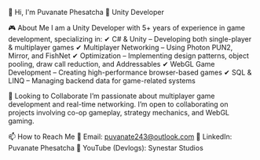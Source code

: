 👋 Hi, I'm Puvanate Phesatcha
🚀 Unity Developer

🎮 About Me
I am a Unity Developer with 5+ years of experience in game development, specializing in:
✔ C# & Unity – Developing both single-player & multiplayer games
✔ Multiplayer Networking – Using Photon PUN2, Mirror, and FishNet
✔ Optimization – Implementing design patterns, object pooling, draw call reduction, and Addressables
✔ WebGL Game Development – Creating high-performance browser-based games
✔ SQL & LINQ – Managing backend data for game-related systems

🤝 Looking to Collaborate
I’m passionate about multiplayer game development and real-time networking. I’m open to collaborating on projects involving co-op gameplay, strategy mechanics, and WebGL gaming.

📫 How to Reach Me
📩 Email: puvanate243@outlook.com
💼 LinkedIn: Puvanate Phesatcha
🎥 YouTube (Devlogs): Synestar Studios
